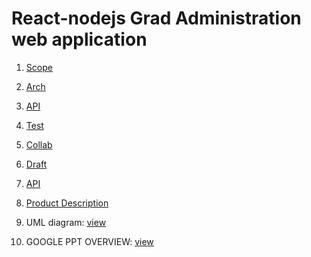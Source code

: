 
# React-nodejs Grad Administration web application

1. [Scope](prj-outline-phase1/Scope.md)
2. [Arch](prj-outline-phase1/Arch.md)
3. [API](prj-outline-phase1/API.md)
4. [Test](prj-outline-phase1/Test.md)
5. [Collab](prj-outline-phase1/Collab.md)

6. [Draft](https://docs.google.com/document/d/1wDf-4f0vVXkTZ79ygAwQIX9j42BAmL0kKcj_N74rHa4/edit?usp=sharing)
7. [API](https://app.swaggerhub.com/apis/csc302BD/GradApp/1.0.0)

8. [Product Description](report/product.md)

9. UML diagram: [view](https://drive.google.com/file/d/1V1TZ4Hti3jrpJzN0TM0tvCFgxVbjHg0s/view?usp=sharing)
10. GOOGLE PPT OVERVIEW: [view](https://docs.google.com/presentation/d/10CHfckLeb3MLja0vJXwHVRbq_s3PyhLxItQ7Q77hy_0/edit?usp=sharing)
